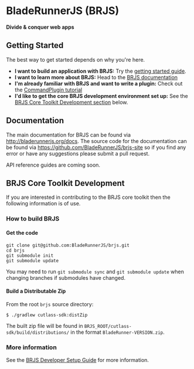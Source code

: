 # BladeRunnerJS (BRJS)

**Divide & conquer web apps**

## Getting Started

The best way to get started depends on why you're here.

* **I want to build an application with BRJS:** Try the [getting started guide](http://bladerunnerjs.org/docs/use/getting_started/).
* **I want to learn more about BRJS:** Head to the [BRJS documentation](http://bladerunnerjs.org/docs/)
* **I'm already familiar with BRJS and want to write a plugin:** Check out the [CommandPlugin tutorial](http://bladerunnerjs.org/docs/extend/command_plugin_tutorial/)
* **I'd like to get the core BRJS development environment set up:** See the [BRJS Core Toolkit Development section](https://github.com/BladeRunnerJS/brjs#brjs-core-toolkit-development) below.

## Documentation

The main documentation for BRJS can be found via http://bladerunnerjs.org/docs. The source code for the documentation can be found via https://github.com/BladeRunnerJS/brjs-site so if you find any error or have any suggestions please submit a pull request.

API reference guides are coming soon.

## BRJS Core Toolkit Development

If you are interested in contributing to the BRJS core toolkit then the following information is of use.

### How to build BRJS

#### Get the code

    git clone git@github.com:BladeRunnerJS/brjs.git
    cd brjs
    git submodule init
    git submodule update

You may need to run `git submodule sync` and `git submodule update` when changing branches if submodules have changed.

#### Build a Distributable Zip

From the root `brjs` source directory:

    $ ./gradlew cutlass-sdk:distZip
    
The built zip file will be found in `BRJS_ROOT/cutlass-sdk/build/distributions/` in the format `BladeRunner-VERSION.zip`.

### More information    

See the [BRJS Developer Setup Guide](https://github.com/BladeRunnerJS/brjs/wiki/BRJS-Developer-Setup) for more information.
